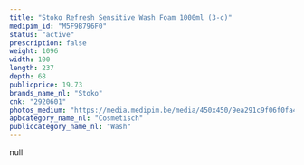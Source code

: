 ```yaml
---
title: "Stoko Refresh Sensitive Wash Foam 1000ml (3-c)"
medipim_id: "M5F9B796F0"
status: "active"
prescription: false
weight: 1096
width: 100
length: 237
depth: 68
publicprice: 19.73
brands_name_nl: "Stoko"
cnk: "2920601"
photos_medium: "https://media.medipim.be/media/450x450/9ea291c9f06f0fa40b5d1d7c61d699f736976973.jpg"
apbcategory_name_nl: "Cosmetisch"
publiccategory_name_nl: "Wash"
---
```

null
